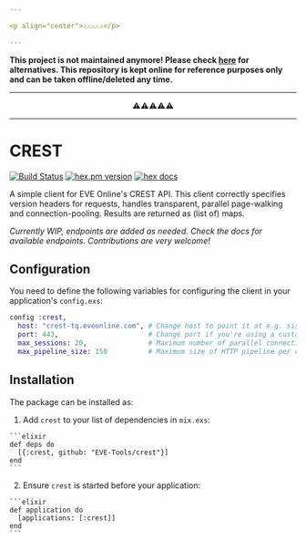```yaml
---

<p align="center">⚠️⚠️⚠️⚠️⚠️</p>

---
```


**This project is not maintained anymore! Please check [here](https://github.com/EVE-Tools/element43) for alternatives. This repository is kept online for reference purposes only and can be taken offline/deleted any time.**

---

<p align="center">⚠️⚠️⚠️⚠️⚠️</p>

---

# CREST

[![Build Status](https://drone.element-43.com/api/badges/EVE-Tools/crest/status.svg)](https://drone.element-43.com/EVE-Tools/crest) [![hex.pm version](https://img.shields.io/hexpm/v/crest.svg?style=flat)](https://hex.pm/packages/crest)
[![hex docs](https://img.shields.io/badge/hex-docs-blue.svg)](https://hexdocs.pm/crest/)

A simple client for EVE Online's CREST API. This client correctly specifies version headers for requests, handles transparent, parallel page-walking and connection-pooling. Results are returned as (list of) maps.

*Currently WIP, endpoints are added as needed. Check the docs for available endpoints. Contributions are very welcome!*

## Configuration

You need to define the following variables for configuring the client in your application's `config.exs`:

```elixir
config :crest,
  host: "crest-tq.eveonline.com", # Change host to point it at e.g. sisi
  port: 443,                      # Change port if you're using a custom proxy (TLS must be supported)
  max_sessions: 20,               # Maximum number of parallel connections
  max_pipeline_size: 150          # Maximum size of HTTP pipeline per connection
```

## Installation

The package can be installed as:

  1. Add `crest` to your list of dependencies in `mix.exs`:

    ```elixir
    def deps do
      [{:crest, github: "EVE-Tools/crest"}]
    end
    ```

  2. Ensure `crest` is started before your application:

    ```elixir
    def application do
      [applications: [:crest]]
    end
    ```
